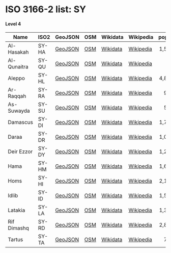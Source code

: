 # ISO 3166-2 list: SY


#### Level 4
Name | ISO2 | GeoJSON | OSM | Wikidata | Wikipedia | population 
--- | --- | --- | --- | --- | --- | --: 
Al-Hasakah | SY-HA | [GeoJSON](../../geojson/high/iso2/SY/SY-HA.geojson) | [OSM](https://www.openstreetmap.org/relation/184856) | [Wikidata](https://www.wikidata.org/wiki/Q233914) | [Wikipedia](http://en.wikipedia.org/wiki/ar%3A%D9%85%D8%AD%D8%A7%D9%81%D8%B8%D8%A9%20%D8%A7%D9%84%D8%AD%D8%B3%D9%83%D8%A9) | 1,512,000
Al-Qunaitra | SY-QU | [GeoJSON](../../geojson/high/iso2/SY/SY-QU.geojson) | [OSM](https://www.openstreetmap.org/relation/184885) | [Wikidata](https://www.wikidata.org/wiki/Q219690) | [Wikipedia](http://en.wikipedia.org/wiki/ar%3A%D9%85%D8%AD%D8%A7%D9%81%D8%B8%D8%A9%20%D8%A7%D9%84%D9%82%D9%86%D9%8A%D8%B7%D8%B1%D8%A9) | 49,195
Aleppo | SY-HL | [GeoJSON](../../geojson/high/iso2/SY/SY-HL.geojson) | [OSM](https://www.openstreetmap.org/relation/184879) | [Wikidata](https://www.wikidata.org/wiki/Q214064) | [Wikipedia](http://en.wikipedia.org/wiki/ar%3A%D9%85%D8%AD%D8%A7%D9%81%D8%B8%D8%A9%20%D8%AD%D9%84%D8%A8) | 4,868,000
Ar-Raqqah | SY-RA | [GeoJSON](../../geojson/high/iso2/SY/SY-RA.geojson) | [OSM](https://www.openstreetmap.org/relation/184878) | [Wikidata](https://www.wikidata.org/wiki/Q235563) | [Wikipedia](http://en.wikipedia.org/wiki/ar%3A%D9%85%D8%AD%D8%A7%D9%81%D8%B8%D8%A9%20%D8%A7%D9%84%D8%B1%D9%82%D8%A9) | 944,000
As-Suwayda | SY-SU | [GeoJSON](../../geojson/high/iso2/SY/SY-SU.geojson) | [OSM](https://www.openstreetmap.org/relation/184887) | [Wikidata](https://www.wikidata.org/wiki/Q236797) | [Wikipedia](http://en.wikipedia.org/wiki/ar%3A%D9%85%D8%AD%D8%A7%D9%81%D8%B8%D8%A9%20%D8%A7%D9%84%D8%B3%D9%88%D9%8A%D8%AF%D8%A7%D8%A1) | 566,493
Damascus | SY-DI | [GeoJSON](../../geojson/high/iso2/SY/SY-DI.geojson) | [OSM](https://www.openstreetmap.org/relation/7328462) | [Wikidata](https://www.wikidata.org/wiki/Q2007044) | [Wikipedia](http://en.wikipedia.org/wiki/en%3ADamascus%20Governorate) | 1,754,000
Daraa | SY-DR | [GeoJSON](../../geojson/high/iso2/SY/SY-DR.geojson) | [OSM](https://www.openstreetmap.org/relation/184886) | [Wikidata](https://www.wikidata.org/wiki/Q1689560) | [Wikipedia](http://en.wikipedia.org/wiki/ar%3A%D9%85%D8%AD%D8%A7%D9%81%D8%B8%D8%A9%20%D8%AF%D8%B1%D8%B9%D8%A7) | 1,027,000
Deir Ezzor | SY-DY | [GeoJSON](../../geojson/high/iso2/SY/SY-DY.geojson) | [OSM](https://www.openstreetmap.org/relation/184867) | [Wikidata](https://www.wikidata.org/wiki/Q232387) | [Wikipedia](http://en.wikipedia.org/wiki/ar%3A%D9%85%D8%AD%D8%A7%D9%81%D8%B8%D8%A9%20%D8%AF%D9%8A%D8%B1%20%D8%A7%D9%84%D8%B2%D9%88%D8%B1) | 1,239,000
Hama | SY-HM | [GeoJSON](../../geojson/high/iso2/SY/SY-HM.geojson) | [OSM](https://www.openstreetmap.org/relation/184880) | [Wikidata](https://www.wikidata.org/wiki/Q232355) | [Wikipedia](http://en.wikipedia.org/wiki/ar%3A%D9%85%D8%AD%D8%A7%D9%81%D8%B8%D8%A9%20%D8%AD%D9%85%D8%A7%D8%A9) | 1,628,000
Homs | SY-HI | [GeoJSON](../../geojson/high/iso2/SY/SY-HI.geojson) | [OSM](https://www.openstreetmap.org/relation/184877) | [Wikidata](https://www.wikidata.org/wiki/Q214094) | [Wikipedia](http://en.wikipedia.org/wiki/en%3AHoms%20Governorate) | 2,145,184
Idlib | SY-ID | [GeoJSON](../../geojson/high/iso2/SY/SY-ID.geojson) | [OSM](https://www.openstreetmap.org/relation/184881) | [Wikidata](https://www.wikidata.org/wiki/Q233218) | [Wikipedia](http://en.wikipedia.org/wiki/ar%3A%D9%85%D8%AD%D8%A7%D9%81%D8%B8%D8%A9%20%D8%A5%D8%AF%D9%84%D8%A8) | 1,501,000
Latakia | SY-LA | [GeoJSON](../../geojson/high/iso2/SY/SY-LA.geojson) | [OSM](https://www.openstreetmap.org/relation/184883) | [Wikidata](https://www.wikidata.org/wiki/Q233236) | [Wikipedia](http://en.wikipedia.org/wiki/ar%3A%D9%85%D8%AD%D8%A7%D9%81%D8%B8%D8%A9%20%D8%A7%D9%84%D9%84%D8%A7%D8%B0%D9%82%D9%8A%D8%A9) | 1,364,985
Rif Dimashq | SY-RD | [GeoJSON](../../geojson/high/iso2/SY/SY-RD.geojson) | [OSM](https://www.openstreetmap.org/relation/184884) | [Wikidata](https://www.wikidata.org/wiki/Q232399) | [Wikipedia](http://en.wikipedia.org/wiki/ar%3A%D9%85%D8%AD%D8%A7%D9%81%D8%B8%D8%A9%20%D8%B1%D9%8A%D9%81%20%D8%AF%D9%85%D8%B4%D9%82) | 2,836,000
Tartus | SY-TA | [GeoJSON](../../geojson/high/iso2/SY/SY-TA.geojson) | [OSM](https://www.openstreetmap.org/relation/184882) | [Wikidata](https://www.wikidata.org/wiki/Q232382) | [Wikipedia](http://en.wikipedia.org/wiki/ar%3A%D9%85%D8%AD%D8%A7%D9%81%D8%B8%D8%A9%20%D8%B7%D8%B1%D8%B7%D9%88%D8%B3) | 797,000
